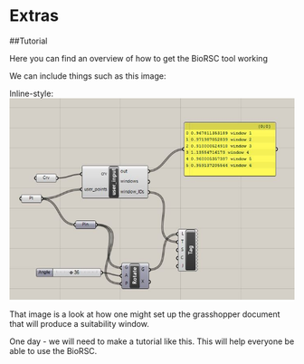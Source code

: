 # Extras

##Tutorial

Here you can find an overview of how to get the BioRSC tool working

We can include things such as this image:

Inline-style: 
![alt text](https://github.com/tschlach/BioRSC/blob/master/extra/user_input.JPG "this is the image!")


That image is a look at how one might set up the grasshopper document that will produce a suitability window.

One day - we will need to make a tutorial like this. This will help everyone be able to use the BioRSC.